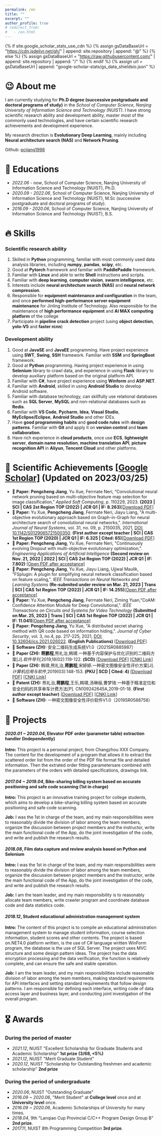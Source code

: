 ```yaml
---
permalink: /en
title: ""
excerpt: ""
author_profile: true
# redirect_from: 
#   - /en.html
---
```


{% if site.google_scholar_stats_use_cdn %}
{% assign gsDataBaseUrl = "https://cdn.jsdelivr.net/gh/" | append: site.repository | append: "@" %}
{% else %}
{% assign gsDataBaseUrl = "https://raw.githubusercontent.com/" | append: site.repository | append: "/" %}
{% endif %}
{% assign url = gsDataBaseUrl | append: "google-scholar-stats/gs_data_shieldsio.json" %}

<span class='anchor' id='about-me'></span>

# 😉 About me

I am currently studying for **Ph.D degree (successive postgraduate and doctoral programs of study)** in the *School of Computer Science, Nanjing University of Information Science and Technology (NUIST)*. I have strong scientific research ability and development ability, master most of the commonly used technologies, and have certain scientific research achievements and development experience.

My research direction is **Evolutionary Deep Learning**, mainly including **Neural architecture search (NAS)** and **Network Pruning**.

Github: [pcjiang1998](https://github.com/pcjiang1998)

<span class='anchor' id='-educations'></span>

# 📖 Educations
- *2022.06 - now*, School of Computer Science, Nanjing University of Information Science and Technology (NUIST), Ph.D.
- *2020.09 - 2022.06*, School of Computer Science, Nanjing University of Information Science and Technology (NUIST), M.Sc (successive postgraduate and doctoral programs of study).
- *2016.09 - 2020.06*, School of Computer Science, Nanjing University of Information Science and Technology (NUIST), B.S.

<span class='anchor' id='-skills'></span>

# 🔥 Skills
### Scientific research ability

1. Skilled in **Python** programming, familiar with most commonly used data analysis libraries, including **numpy**, **pandas**, **scipy**, etc.
2. Good at **Pytorch** framework and familiar with **PaddlePaddle** framework.
3. Familiar with **Linux** and able to write **Shell** instructions and scripts.
4. Familiar with **deep learning**, **computer vision**, **swarm intelligence**, etc.
5. Interests include **neural architecture search (NAS)** and **neural network compression**.
6. Responsible for **equipment maintenance and configuration** in the team, and once **performed high-performance server equipment maintenance** for Jinling Institute of Technology. Also responsible for the maintenance of **high performance equipment** and **AI MAX computing platform** of the college
7. Participate in **pipeline crack detection** project (using **object detection**, **yolo-V5** and **faster rcnn**)

### Development ability
1. Good at **JavaSE** and **JavaEE** programming. Have project experience using **SWT**, **Swing**, **SSH** framework. Familiar with **SSM** and **SpringBoot** framework.
2. Good at **Python** programming. Having project experience in using **Selenium** library to crawl data, and experience in using **Flask** library to develop auxiliary platform based on the original platform API.
3. Familiar with **C#**, have project experience using **Winform** and **ASP.NET**.
4. Familiar with **Android**, skilled in using **Android Studio** to develop Android software.
5. Familiar with database technology, can skillfully use relational databases such as **SQL Server**, **MySQL** and non-relational databases such as **Redis**.
6. Familiar with **VS Code**, **Pycharm**, **Idea**, **Visual Studio**, **MyEclipse/Eclipse**, **Android Studio** and other IDEs.
7. Have **good programming habits** and **good code rules** with **design patterns**. Familiar with **Git** and apply it on **version control** and **team collaboration**.
8. Have rich experience in **cloud products**, once use **ECS**, **lightweight server**, **domain name resolution**, **machine translation API**, **picture recognition API** in **Aliyun**, **Tencent Cloud** and other platforms.

<span class='anchor' id='-achievements'></span>

# 📝 Scientific Achievements [[Google Scholar]](https://scholar.google.com/citations?user=rruWd7UAAAAJ) (Updated on 2023/03/25)

- 📜 **Paper:** **Pengcheng Jiang**, Yu Xue, Ferrnate Neri, “Convolutional neural network pruning based on multi-objective feature map selection for image classification,” *Applied Soft Computing*, p. 110229, 2023. **(2023 \| SCI \| CAS 2st Region TOP (2022) \| JCR Q1 \| IF: 8.263)**[[Download PDF]](http://dl.jiangpengcheng.top/cv_files/1-s2.0-S1568494623002478-main.pdf)
- 📜 **Paper:** Yu Xue, **Pengcheng Jiang**, Ferrnate Neri, Jiayu Liang, "A multi-objective evolutionary approach based on Graph-in-Graph for neural architecture search of convolutional neural networks,". *International Journal of Neural Systems*, vol. 31, no. 09, p. 2150035, 2021, [DOI: 10.1142/S0129065721500350](https://doi.org/10.1142/S0129065721500350). **(First author except teacher \| SCI \| CAS 1st Region TOP (2020) \| JCR Q1 \| IF: 6.325 \| Cited: 65)**[[Download PDF]](http://dl.jiangpengcheng.top/cv_files/s0129065721500350.pdf)
- 📜 **Paper:** **Pengcheng Jiang**, Yu Xue, Ferrnate Neri, "Continuously evolving Dropout with multi-objective evolutionary optimization,". *Engineering Applications of Artificial Intelligence* **(Second review on Nov. 21, 2022 \| 2022 \| SCI \| CAS 2st Region TOP (2022) \| JCR Q1 \| IF: 7.802)** [[Open PDF after acceptance]]()
- 📜 **Paper:** **Pengcheng Jiang**, Yu Xue, Jiayu Liang, Ujjwal Maulik, "FSplugin: A plugin for simplifying neural network classification based on feature scaling,". *IEEE Transactions on Neural Networks and Learning Systems* **(Re-submited under review on Mar. 21, 2023 \| Trans \| SCI \| CAS 1st Region TOP (2022) \| JCR Q1 \| IF: 14.255)**[[Open PDF after acceptance]]()
- 📜 **Paper:** Yu Xue, **Pengcheng Jiang**, Ferrnate Neri, Ziming Yuan,"CoAM: Confidence Attention Module for Deep Convolutional,". *IEEE Transactions on Circuits and Systems for Video Technology* **(Submitted on Mar. 25, 2023 \| Trans \| SCI \| CAS 1st Region TOP (2022) \| JCR Q1 \| IF: 11.041)**[[Open PDF after acceptance]]()
- 📜 **Paper:** **Pengcheng Jiang**, Yu Xue, "A distributed secret sharing method with QR code based on information hiding,". *Journal of Cyber Security*, vol. 3, no.4, pp. 217-225, 2021, [DOI: 10.32604/jcs.2021.026022](https://doi.org/10.32604/jcs.2021.026022). **(English Publications)** [[Download PDF]](http://dl.jiangpengcheng.top/cv_files/03.pdf)
- 📰 **Software (ZH):** 安全二维码生成系统V1.0（2021SR0885987）
- 📜 **Paper (ZH):** **蒋鹏程**,熊礼治,韩啸.一种基于内容保护与优化识别的二维码方案[J].*软件导刊*,2019,18(02):119-122. **(SCD)** [[Download PDF]](http://dl.jiangpengcheng.top/cv_files/02.pdf) [[CNKI Link]](https://chn.oversea.cnki.net/KCMS/detail/detail.aspx?sfield=fn&QueryID=0&CurRec=1&recid=&FileName=RJDK201902031&DbName=CJFDLAST2019)
- 📜 **Paper (ZH):** 韩啸,熊礼治,**蒋鹏程**,宋婷婷.一种密文图像安全性评价方案[J].*计算机应用与软件*,2019(03):148-153. **(PKU \| SCD \| Cited: 4)** [[Download PDF]](http://dl.jiangpengcheng.top/cv_files/01.pdf) [[CNKI Link]](https://chn.oversea.cnki.net/KCMS/detail/detail.aspx?sfield=fn&QueryID=12&CurRec=1&recid=&FileName=JYRJ201903029&DbName=CJFDLAST2019)
- 📑 **Patent (ZH):** 熊礼治,**蒋鹏程**,王乐,韩啸,汤琳俪,曹梦琦.一种基于精准定位和安全扫码的共享单车计费方法[P]. CN109242645A,2019-01-18. **(First author except teacher)** [[Download PDF]](http://dl.jiangpengcheng.top/cv_files/00.pdf) [[CNKI Link]](https://chn.oversea.cnki.net/KCMS/detail/detail.aspx?sfield=fn&QueryID=33&CurRec=1&DBCode=SCPD&dbname=SCPD201901&filename=CN109242645A)
- 📰 **Software (ZH):** 一种密文图像安全性评价软件V1.0（2019SR0588758）

<span class='anchor' id='-projects'></span>

# 💬 Projects
#### *2020.01 ~ 2020.04*, Elevator PDF order (parameter table) extraction handler (Independently)
**Intro:** This project is a personal project, from Changzhou XXX Company. The content for the development of a program that allows it to extract the scattered order list from the order of the PDF file format file and detailed information. Then the extrated order fitting parametersare combined with the parameters of the orders with detailed specifications, drawings link.

#### *2017.04 ~ 2019.04*, Bike-sharing billing system based on accurate positioning and safe code scanning (1st in charge)
**Intro:** This project is an innovative training project for college students, which aims to develop a bike-sharing billing system based on accurate positioning and safe code scanning.

**Job:** I was the 1st in charge of the team, and my main responsibilities were to reasonably divide the division of labor among the team members, organize the discussion between project members and the instructor, write the main functional code of the App, do the joint investigation of the code, and write and publish the research results.

#### *2018.08*, Film data capture and review analysis based on Python and Selenium
**Intro:** I was the 1st in charge of the team, and my main responsibilities were to reasonably divide the division of labor among the team members, organize the discussion between project members and the instructor, write the main functional code of the App, do the joint investigation of the code, and write and publish the research results.

**Job:** I am the team leader, and my main responsibility is to reasonably allocate team members, write crawler program and coordinate database code and data statistics code.

#### *2018.12*, Student educational administration management system
**Intro:** The content of this project is to compile an educational administration management system to manage student information, course selection information, student scores and other contents. The project is based on.NET4.0 platform written, is the use of C# language written WinForm program, the database is the use of SQL Server. The project uses MVC structure and some design pattern ideas. The project has the data encryption processing and the data verification, the function is relatively complete, and can ensure the safe and stable operation.

**Job:** I am the team leader, and my main responsibilities include reasonable division of labor among the team members, making standard requirements for API interfaces and setting standard requirements that follow design patterns. I am responsible for defining each interface, writing code of data access layer and business layer, and conducting joint investigation of the overall program.

<span class='anchor' id='-awards'></span>

# 🎖 Awards
### During the period of master
- *2021.12*, NUIST "Excellent Scholarship for Graduate Students and Academic Scholarship" **1st prize** **(3/68, <5%)**
- *2021.12*, NUIST "Merit Graduate Student"
- *2020.12*, NUIST "Scholarship for Outstanding freshmen and academic scholarship" **2nd prize**

### During the period of undergraduate
- *2020.06*, NUIST "Outstanding Graduate"
- *2016.09 ~ 2020.06*, "Merit Student" at **College level** once and at **University level** once.
- *2016.09 ~ 2020.06*, Academic Scholarships of University for many times.
- *2018.04*, 9th "Lanqiao Cup Provincial C/C++ Program Design Group B" **2nd prize**.
- *2017.11*, NUIST 8th Programming Competition **3rd prize**.
